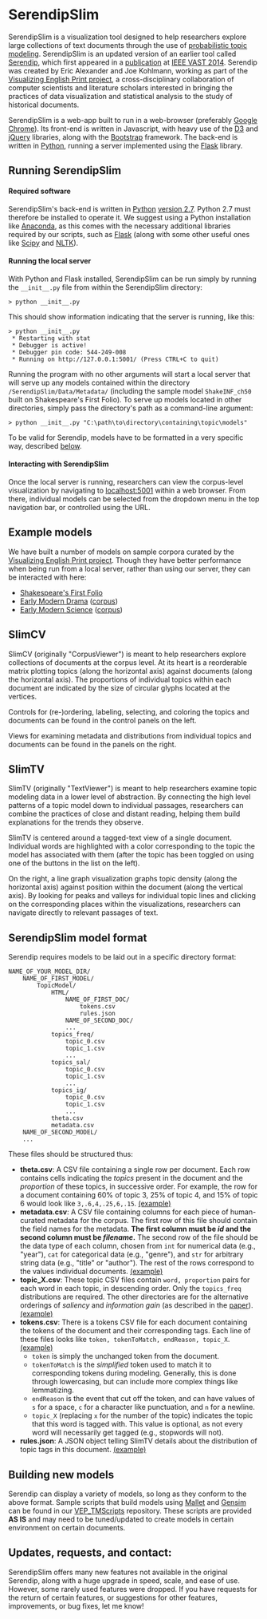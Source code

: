 # SerendipSlim
SerendipSlim is a visualization tool designed to help researchers explore large collections of text documents through the use of [probabilistic topic modeling](https://en.wikipedia.org/wiki/Topic_model). SerendipSlim is an updated version of an earlier tool called [Serendip](http://vep.cs.wisc.edu/serendip/), which first appeared in a [publication](http://graphics.cs.wisc.edu/Papers/2014/AKVWG14/) at [IEEE VAST 2014](http://ieeevis.org/year/2014/info/vis-welcome/welcome). Serendip was created by Eric Alexander and Joe Kohlmann, working as part of the [Visualizing English Print project](http://vep.cs.wisc.edu), a cross-disciplinary collaboration of computer scientists and literature scholars interested in bringing the practices of data visualization and statistical analysis to the study of historical documents.

SerendipSlim is a web-app built to run in a web-browser (preferably [Google Chrome](https://www.google.com/chrome/)). Its front-end is written in Javascript, with heavy use of the [D3](https://d3js.org/) and [jQuery](https://jquery.com/) libraries, along with the [Bootstrap](http://getbootstrap.com/) framework. The back-end is written in [Python](https://www.python.org/), running a server implemented using the [Flask](http://flask.pocoo.org/) library.

## Running SerendipSlim

#### Required software
SerendipSlim's back-end is written in [Python](https://www.python.org/) [version 2.7](https://docs.python.org/2.7/). Python 2.7 must therefore be installed to operate it. We suggest using a Python installation like [Anaconda](https://www.continuum.io/downloads), as this comes with the necessary additional libraries required by our scripts, such as [Flask](http://flask.pocoo.org/) (along with some other useful ones like [Scipy](https://www.scipy.org/) and [NLTK](http://www.nltk.org/)).

#### Running the local server
With Python and Flask installed, SerendipSlim can be run simply by running the `__init__.py` file from within the SerendipSlim directory:

```
> python __init__.py
```

This should show information indicating that the server is running, like this:

```
> python __init__.py
 * Restarting with stat
 * Debugger is active!
 * Debugger pin code: 544-249-008
 * Running on http://127.0.0.1:5001/ (Press CTRL+C to quit)
```

Running the program with no other arguments will start a local server that will serve up any models contained within the directory `/SerendipSlim/Data/Metadata/` (including the sample model `ShakeINF_ch50` built on Shakespeare's First Folio). To serve up models located in other directories, simply pass the directory's path as a command-line argument:

```
> python __init__.py "C:\path\to\directory\containing\topic\models"
```

To be valid for Serendip, models have to be formatted in a very specific way, described [below]().

#### Interacting with SerendipSlim
Once the local server is running, researchers can view the corpus-level visualization by navigating to [localhost:5001](localhost:5001) within a web browser. From there, individual models can be selected from the dropdown menu in the top navigation bar, or controlled using the URL.


## Example models

We have built a number of models on sample corpora curated by the [Visualizing English Print project](http://vep.cs.wisc.edu). Though they have better performance when being run from a local server, rather than using our server, they can be interacted with here:
- [Shakespeare's First Folio](http://vep.cs.wisc.edu/serendipSlim/model:Shake_50/matrix) 
- [Early Modern Drama](http://vep.cs.wisc.edu/serendipSlim/model:EMDrama_50_long_chunked/matrix) ([corpus](http://graphics.cs.wisc.edu/WP/vep/vep-early-modern-drama-collection/))
- [Early Modern Science](http://vep.cs.wisc.edu/serendipSlim/model:EMScience_50_chunked/matrix) ([corpus](http://graphics.cs.wisc.edu/WP/vep/vep-early-modern-science-collection/))

## SlimCV

SlimCV (originally "CorpusViewer") is meant to help researchers explore collections of documents at the corpus level. At its heart is a reorderable matrix plotting topics (along the horizontal axis) against documents (along the horizontal axis). The proportions of individual topics within each document are indicated by the size of circular glyphs located at the vertices.

Controls for (re-)ordering, labeling, selecting, and coloring the topics and documents can be found in the control panels on the left.

Views for examining metadata and distributions from individual topics and documents can be found in the panels on the right.

## SlimTV

SlimTV (originally "TextViewer") is meant to help researchers examine topic modeling data in a lower level of abstraction. By connecting the high level patterns of a topic model down to individual passages, researchers can combine the practices of close and distant reading, helping them build explanations for the trends they observe.

SlimTV is centered around a tagged-text view of a single document. Individual words are highlighted with a color corresponding to the topic the model has associated with them (after the topic has been toggled on using one of the buttons in the list on the left).

On the right, a line graph visualization graphs topic density (along the horizontal axis) against position within the document (along the vertical axis). By looking for peaks and valleys for individual topic lines and clicking on the corresponding places within the visualizations, researchers can navigate directly to relevant passages of text.

## SerendipSlim model format

Serendip requires models to be laid out in a specific directory format:

```
NAME_OF_YOUR_MODEL_DIR/
    NAME_OF_FIRST_MODEL/
        TopicModel/
            HTML/
                NAME_OF_FIRST_DOC/
                    tokens.csv
                    rules.json
                NAME_OF_SECOND_DOC/
                ...
            topics_freq/
                topic_0.csv
                topic_1.csv
                ...
            topics_sal/
                topic_0.csv
                topic_1.csv
                ...
            topics_ig/
                topic_0.csv
                topic_1.csv
                ...
            theta.csv
            metadata.csv
    NAME_OF_SECOND_MODEL/
    ...
```

These files should be structured thus:
- **theta.csv**: A CSV file containing a single row per document. Each row contains cells indicating the *topics* present in the document and the *proportion* of these topics, in successive order. For example, the row for a document containing 60% of topic 3, 25% of topic 4, and 15% of topic 6 would look like `3,.6,4,.25,6,.15`. [(example)](Data/Metadata/ShakeINF_ch50/theta.csv)
- **metadata.csv**: A CSV file containing columns for each piece of human-curated metadata for the corpus. The first row of this file should contain the field names for the metadata. **The first column must be _id_ and the second column must be _filename_.** The second row of the file should be the data type of each column, chosen from `int` for numerical data (e.g., "year"), `cat` for categorical data (e.g., "genre"), and `str` for arbitrary string data (e.g., "title" or "author"). The rest of the rows correspond to the values individual documents. [(example)](Data/Metadata/ShakeINF_ch50/metadata.csv)
- **topic_X.csv**: These topic CSV files contain `word, proportion` pairs for each word in each topic, in descending order. Only the `topics_freq` distributions are required. The other directories are for the alternative orderings of *saliency* and *information gain* (as described in the [paper](http://graphics.cs.wisc.edu/Papers/2014/AKVWG14/)). [(example)](Data/Metadata/ShakeINF_ch50/topics_freq/topic_0.csv)
- **tokens.csv**: There is a tokens CSV file for each document containing the tokens of the document and their corresponding tags. Each line of these files looks like `token, tokenToMatch, endReason, topic_X`. [(example)](Data/Metadata/ShakeINF_ch50/HTML/Hamlet/tokens.csv)
    - `token` is simply the unchanged token from the document.
    - `tokenToMatch` is the _simplified_ token used to match it to corresponding tokens during modeling. Generally, this is done through lowercasing, but can include more complex things like lemmatizing.
    - `endReason` is the event that cut off the token, and can have values of `s` for a space, `c` for a character like punctuation, and `n` for a newline.
    - `topic_X` (replacing `x` for the number of the topic) indicates the topic that this word is tagged with. This value is optional, as not every word will necessarily get tagged (e.g., stopwords will not).
- **rules.json**: A JSON object telling SlimTV details about the distribution of topic tags in this document. [(example)](Data/Metadata/ShakeINF_ch50/HTML/Hamlet/rules.json)

## Building new models
Serendip can display a variety of models, so long as they conform to the above format. Sample scripts that build models using [Mallet](http://mallet.cs.umass.edu/topics.php) and [Gensim](https://radimrehurek.com/gensim/) can be found in our [VEP_TMScripts](https://github.com/uwgraphics/VEP_TMScripts) repository. These scripts are provided **AS IS** and may need to be tuned/updated to create models in certain environment on certain documents.


## Updates, requests, and contact:

SerendipSlim offers many new features not available in the original Serendip, along with a huge upgrade in speed, scale, and ease of use. However, some rarely used features were dropped. If you have requests for the return of certain features, or suggestions for other features, improvements, or bug fixes, let me know!
